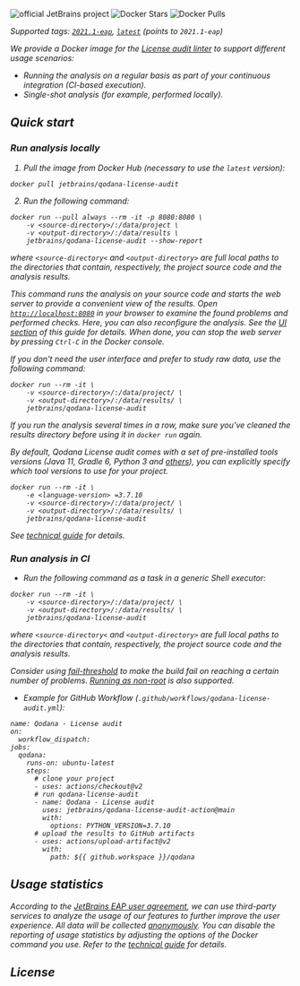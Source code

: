 [//]: # (title: License audit Docker image)
![official JetBrains project](https://jb.gg/badges/official-flat-square.svg) ![Docker Stars](https://img.shields.io/docker/stars/jetbrains/qodana-license-audit.svg) ![Docker Pulls](https://img.shields.io/docker/pulls/jetbrains/qodana-license-audit.svg)

><include src="lib_qd.xml" include-id="eap-warning"/>

<var name="product" value="Qodana License audit"/>

Supported tags:  [`2021.1-eap`](https://hub.docker.com/r/jetbrains/qodana-license-audit/tags?page=1&ordering=last_updated&name=2021.1-eap),  [`latest`](https://hub.docker.com/r/jetbrains/qodana-license-audit/tags?page=1&ordering=last_updated&name=latest) (points to `2021.1-eap`)

We provide a Docker image for the [License audit linter](about-license-audit.md) to support different usage scenarios:
- Running the analysis on a regular basis as part of your continuous integration (*CI-based execution*).
- Single-shot analysis (for example, performed *locally*).

## Quick start

### Run analysis locally

1) Pull the image from Docker Hub (necessary to use the `latest` version):

```shell
docker pull jetbrains/qodana-license-audit
```

2) Run the following command:

```shell
docker run --pull always --rm -it -p 8080:8080 \
    -v <source-directory>/:/data/project \
    -v <output-directory>/:/data/results \
    jetbrains/qodana-license-audit --show-report
```

where `<source-directory<` and `<output-directory>` are full local paths to the directories that contain, respectively, the project source code and the analysis results. 

This command runs the analysis on your source code and starts the web server to provide a convenient view of the results. Open [`http://localhost:8080`](http://localhost:8080) in your browser to examine the found problems and performed checks. Here, you can also reconfigure the analysis. See the [UI section](ui-overview.md) of this guide for details. When done, you can stop the web server by pressing `Ctrl-C` in the Docker console.

If you don't need the user interface and prefer to study raw data, use the following command:

```shell
docker run --rm -it \
    -v <source-directory>/:/data/project/ \
    -v <output-directory>/:/data/results/ \
    jetbrains/qodana-license-audit
```

If you run the analysis several times in a row, make sure you've cleaned the results directory before using it in `docker run` again.

By default, Qodana License audit comes with a set of pre-installed tools versions (Java 11, Gradle 6, Python 3 and [others](license-audit-docker-techs.md#Configuration)), you can explicitly specify which tool versions to use for your project. 
```shell
docker run --rm -it \
    -e <language-version> =3.7.10
    -v <source-directory>/:/data/project/ \
    -v <output-directory>/:/data/results/ \
    jetbrains/qodana-license-audit
```
See [technical guide](license-audit-docker-techs.md) for details.

### Run analysis in CI

- Run the following command as a task in a generic Shell executor:

```shell
docker run --rm -it \
    -v <source-directory>/:/data/project/ \
    -v <output-directory>/:/data/results/ \
    jetbrains/qodana-license-audit
```

where `<source-directory<` and `<output-directory>` are full local paths to the directories that contain, respectively, the project source code and the analysis results.

Consider using [fail-threshold](qodana-yaml.md#Set+a+fail+threshold) to make the build fail on reaching a certain number of problems. [Running as non-root](license-audit-docker-techs.md#Run+as+non-root) is also supported.

- Example for GitHub Workflow (`.github/workflows/qodana-license-audit.yml`):

```shell
name: Qodana - License audit
on:
  workflow_dispatch:
jobs:
  qodana:
    runs-on: ubuntu-latest
    steps:
      # clone your project
      - uses: actions/checkout@v2
      # run qodana-license-audit
      - name: Qodana - License audit
        uses: jetbrains/qodana-license-audit-action@main
        with:
          options: PYTHON_VERSION=3.7.10
      # upload the results to GitHub artifacts
      - uses: actions/upload-artifact@v2
        with:
          path: ${{ github.workspace }}/qodana
```

## Usage statistics

According to the [JetBrains EAP user agreement](https://www.jetbrains.com/legal/agreements/user_eap.html), we can use third-party services to analyze the usage of our features to further improve the user experience. All data will be collected [anonymously](https://www.jetbrains.com/company/privacy.html). You can disable the reporting of usage statistics by adjusting the options of the Docker command you use. Refer to the [technical guide](license-audit-docker-techs.md) for details.

## License

<include src="lib_qd.xml" include-id="license-info">
    <var name="product" value="Qodana Clone Finder Docker image"/>
</include>